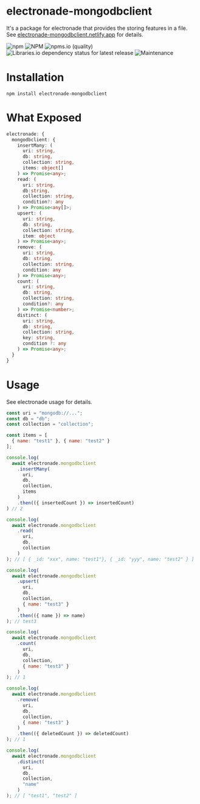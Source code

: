 # electronade-mongodbclient

It's a package for electronade that provides the storing features in a file.  
See [electronade-mongodbclient.netlify.app](https://electronade-mongodbclient.netlify.app/) for details.

![npm](https://img.shields.io/npm/v/electronade-mongodbclient)
![NPM](https://img.shields.io/npm/l/electronade-mongodbclient)
![npms.io (quality)](https://img.shields.io/npms-io/quality-score/electronade-mongodbclient)
![Libraries.io dependency status for latest release](https://img.shields.io/librariesio/release/npm/electronade-mongodbclient)
![Maintenance](https://img.shields.io/maintenance/yes/2022)

# Installation
``` shell
npm install electronade-mongodbclient
```

# What Exposed
``` typescript
electronade: {
  mongodbclient: {
    insertMany: (
      uri: string,
      db: string,
      collection: string,
      items: object[]
    ) => Promise<any>;
    read: (
      uri: string,
      db:string,
      collection: string,
      condition?: any
    ) => Promise<any[]>;
    upsert: (
      uri: string,
      db: string,
      collection: string,
      item: object
    ) => Promise<any>;
    remove: (
      uri: string,
      db: string,
      collection: string,
      condition: any
    ) => Promise<any>;
    count: (
      uri: string,
      db: string,
      collection: string,
      condition?: any
    ) => Promise<number>;
    distinct: (
      uri: string,
      db: string,
      collection: string,
      key: string,
      condition ?: any
    ) => Promise<any>;
  }
}
```

# Usage
See electronade usage for details.

``` javascript
const uri = "mongodb://...";
const db = "db";
const collection = "collection";

const items = [
  { name: "test1" }, { name: "test2" }
];

console.log(
  await electronade.mongodbclient
    .insertMany(
      uri,
      db,
      collection,
      items
    )
    .then(({ insertedCount }) => insertedCount)
) // 2

console.log(
  await electronade.mongodbclient
    .read(
      uri,
      db,
      collection
    )
); // [ { _id: "xxx", name: "test1"}, { _id: "yyy", name: "test2" } ]

console.log(
  await electronade.mongodbclient
    .upsert(
      uri,
      db,
      collection,
      { name: "test3" }
    )
    .then(({ name }) => name)
); // test3

console.log(
  await electronade.mongodbclient
    .count(
      uri,
      db,
      collection,
      { name: "test3" }
    )
); // 1

console.log(
  await electronade.mongodbclient
    .remove(
      uri,
      db,
      collection,
      { name: "test3" }
    )
    .then(({ deletedCount }) => deletedCount)
); // 1

console.log(
  await electronade.mongodbclient
    .distinct(
      uri,
      db,
      collection,
      "name"
    )
); // [ "test1", "test2" ]
```
